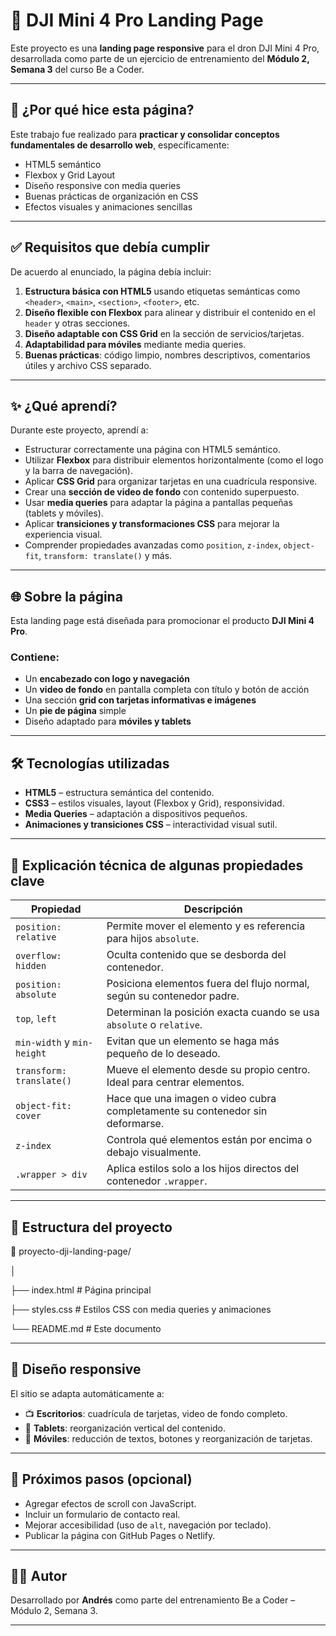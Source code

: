 # 🚁 DJI Mini 4 Pro Landing Page

Este proyecto es una **landing page responsive** para el dron DJI Mini 4 Pro, desarrollada como parte de un ejercicio de entrenamiento del **Módulo 2, Semana 3** del curso Be a Coder.

---

## 📌 ¿Por qué hice esta página?

Este trabajo fue realizado para **practicar y consolidar conceptos fundamentales de desarrollo web**, específicamente:

- HTML5 semántico
- Flexbox y Grid Layout
- Diseño responsive con media queries
- Buenas prácticas de organización en CSS
- Efectos visuales y animaciones sencillas

---

## ✅ Requisitos que debía cumplir

De acuerdo al enunciado, la página debía incluir:

1. **Estructura básica con HTML5** usando etiquetas semánticas como `<header>`, `<main>`, `<section>`, `<footer>`, etc.
2. **Diseño flexible con Flexbox** para alinear y distribuir el contenido en el `header` y otras secciones.
3. **Diseño adaptable con CSS Grid** en la sección de servicios/tarjetas.
4. **Adaptabilidad para móviles** mediante media queries.
5. **Buenas prácticas**: código limpio, nombres descriptivos, comentarios útiles y archivo CSS separado.

---

## ✨ ¿Qué aprendí?

Durante este proyecto, aprendí a:

- Estructurar correctamente una página con HTML5 semántico.
- Utilizar **Flexbox** para distribuir elementos horizontalmente (como el logo y la barra de navegación).
- Aplicar **CSS Grid** para organizar tarjetas en una cuadrícula responsive.
- Crear una **sección de video de fondo** con contenido superpuesto.
- Usar **media queries** para adaptar la página a pantallas pequeñas (tablets y móviles).
- Aplicar **transiciones y transformaciones CSS** para mejorar la experiencia visual.
- Comprender propiedades avanzadas como `position`, `z-index`, `object-fit`, `transform: translate()` y más.

---

## 🌐 Sobre la página

Esta landing page está diseñada para promocionar el producto **DJI Mini 4 Pro**.

### Contiene:

- Un **encabezado con logo y navegación**
- Un **video de fondo** en pantalla completa con título y botón de acción
- Una sección **grid con tarjetas informativas e imágenes**
- Un **pie de página** simple
- Diseño adaptado para **móviles y tablets**

---

## 🛠️ Tecnologías utilizadas

- **HTML5** – estructura semántica del contenido.
- **CSS3** – estilos visuales, layout (Flexbox y Grid), responsividad.
- **Media Queries** – adaptación a dispositivos pequeños.
- **Animaciones y transiciones CSS** – interactividad visual sutil.

---

## 🧠 Explicación técnica de algunas propiedades clave

| Propiedad                   | Descripción |
|----------------------------|-------------|
| `position: relative`       | Permite mover el elemento y es referencia para hijos `absolute`. |
| `overflow: hidden`         | Oculta contenido que se desborda del contenedor. |
| `position: absolute`       | Posiciona elementos fuera del flujo normal, según su contenedor padre. |
| `top`, `left`              | Determinan la posición exacta cuando se usa `absolute` o `relative`. |
| `min-width` y `min-height` | Evitan que un elemento se haga más pequeño de lo deseado. |
| `transform: translate()`   | Mueve el elemento desde su propio centro. Ideal para centrar elementos. |
| `object-fit: cover`        | Hace que una imagen o video cubra completamente su contenedor sin deformarse. |
| `z-index`                  | Controla qué elementos están por encima o debajo visualmente. |
| `.wrapper > div`           | Aplica estilos solo a los hijos directos del contenedor `.wrapper`. |

---

## 📂 Estructura del proyecto

📁 proyecto-dji-landing-page/

│

├── index.html # Página principal

├── styles.css # Estilos CSS con media queries y animaciones

└── README.md # Este documento

---

## 📱 Diseño responsive

El sitio se adapta automáticamente a:

- 📺 **Escritorios**: cuadrícula de tarjetas, video de fondo completo.
- 📱 **Tablets**: reorganización vertical del contenido.
- 📱 **Móviles**: reducción de textos, botones y reorganización de tarjetas.

---

## 🎯 Próximos pasos (opcional)

- Agregar efectos de scroll con JavaScript.
- Incluir un formulario de contacto real.
- Mejorar accesibilidad (uso de `alt`, navegación por teclado).
- Publicar la página con GitHub Pages o Netlify.

---

## 👨‍💻 Autor

Desarrollado por **Andrés** como parte del entrenamiento Be a Coder – Módulo 2, Semana 3.

---
